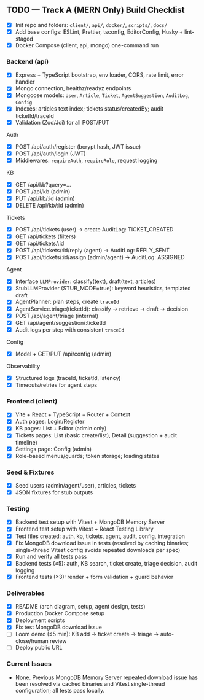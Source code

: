 ## TODO — Track A (MERN Only) Build Checklist

- [x] Init repo and folders: `client/`, `api/`, `docker/`, `scripts/`, `docs/`
- [x] Add base configs: ESLint, Prettier, tsconfig, EditorConfig, Husky + lint-staged
- [x] Docker Compose (client, api, mongo) one-command run

### Backend (api)
- [x] Express + TypeScript bootstrap, env loader, CORS, rate limit, error handler
- [x] Mongo connection, healthz/readyz endpoints
- [x] Mongoose models: `User`, `Article`, `Ticket`, `AgentSuggestion`, `AuditLog`, `Config`
- [x] Indexes: articles text index; tickets status/createdBy; audit ticketId/traceId
- [x] Validation (Zod/Joi) for all POST/PUT

Auth
- [x] POST /api/auth/register (bcrypt hash, JWT issue)
- [x] POST /api/auth/login (JWT)
- [x] Middlewares: `requireAuth`, `requireRole`, request logging

KB
- [x] GET /api/kb?query=...
- [x] POST /api/kb (admin)
- [x] PUT /api/kb/:id (admin)
- [x] DELETE /api/kb/:id (admin)

Tickets
- [x] POST /api/tickets (user) → create AuditLog: TICKET_CREATED
- [x] GET /api/tickets (filters)
- [x] GET /api/tickets/:id
- [x] POST /api/tickets/:id/reply (agent) → AuditLog: REPLY_SENT
- [x] POST /api/tickets/:id/assign (admin/agent) → AuditLog: ASSIGNED

Agent
- [x] Interface `LLMProvider`: classify(text), draft(text, articles)
- [x] StubLLMProvider (STUB_MODE=true): keyword heuristics, templated draft
- [x] AgentPlanner: plan steps, create `traceId`
- [x] AgentService.triage(ticketId): classify → retrieve → draft → decision
- [x] POST /api/agent/triage (internal)
- [x] GET /api/agent/suggestion/:ticketId
- [x] Audit logs per step with consistent `traceId`

Config
- [x] Model + GET/PUT /api/config (admin)

Observability
- [x] Structured logs (traceId, ticketId, latency)
- [x] Timeouts/retries for agent steps

### Frontend (client)
- [x] Vite + React + TypeScript + Router + Context
- [x] Auth pages: Login/Register
- [x] KB pages: List + Editor (admin only)
- [x] Tickets pages: List (basic create/list), Detail (suggestion + audit timeline)
- [x] Settings page: Config (admin)
- [x] Role-based menus/guards; token storage; loading states

### Seed & Fixtures
- [x] Seed users (admin/agent/user), articles, tickets
- [x] JSON fixtures for stub outputs

### Testing
- [x] Backend test setup with Vitest + MongoDB Memory Server
- [x] Frontend test setup with Vitest + React Testing Library
- [x] Test files created: auth, kb, tickets, agent, audit, config, integration
- [x] Fix MongoDB download issue in tests (resolved by caching binaries; single-thread Vitest config avoids repeated downloads per spec)
- [x] Run and verify all tests pass
- [x] Backend tests (≥5): auth, KB search, ticket create, triage decision, audit logging
- [x] Frontend tests (≥3): render + form validation + guard behavior

### Deliverables
- [x] README (arch diagram, setup, agent design, tests)
- [x] Production Docker Compose setup
- [x] Deployment scripts
- [x] Fix test MongoDB download issue
- [ ] Loom demo (≤5 min): KB add → ticket create → triage → auto-close/human review
- [ ] Deploy public URL

### Current Issues
- None. Previous MongoDB Memory Server repeated download issue has been resolved via cached binaries and Vitest single-thread configuration; all tests pass locally.


